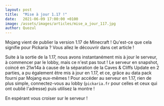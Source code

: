 ```yaml
---
layout: post
title:  "Mise à jour 1.17 !"
date:   2021-06-09 17:00:00 +0100
image: /assets/images/articles/mise_a_jour_117.jpg
author: Quozul
---
```

Mojang vient de publier la version 1.17 de Minecraft ! Qu'est-ce que cela signifie pour Pickaria ? Vous allez le découvrir dans cet article !

Suite à la sortie de la 1.17, nous avons instantanément mis à jour le serveur, à commencer par le lobby, mais ce n'est pas tout !
Le serveur en snapshot, coincé en 21w14a à cause de la séparation de la Caves & Cliffs Update en 2 parties, a pu également être mis à jour en 1.17, et ce, grâce au data pack fourni par Mojang eux-mêmes !
Pour accéder au serveur en 1.17, rien de plus simple, connectez-vous au lobby (`pickaria.fr` pour celles et ceux qui ont oublié l'adresse) puis utilisez la montre !

En espérant vous croiser sur le serveur ! 